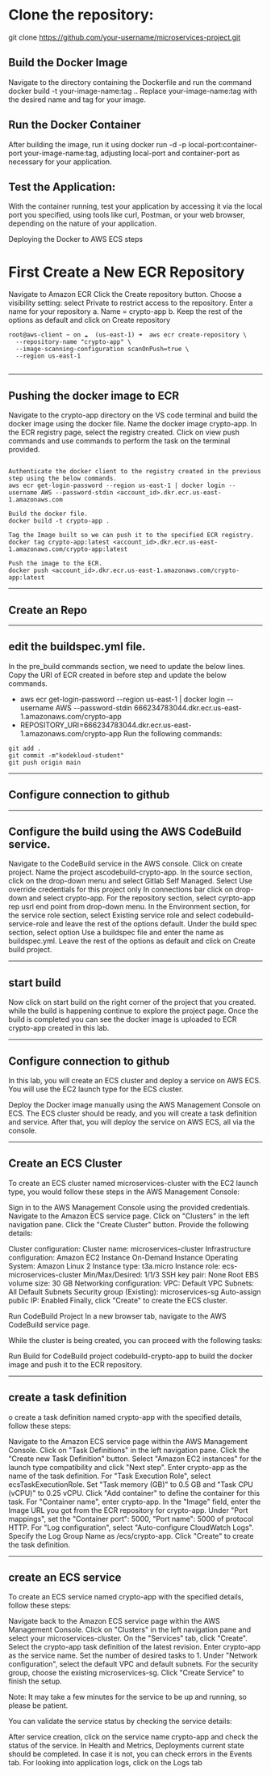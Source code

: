 
# Clone the repository:

git clone https://github.com/your-username/microservices-project.git


## Build the Docker Image

Navigate to the directory containing the Dockerfile and run the command docker build -t your-image-name:tag ..
 Replace your-image-name:tag with the desired name and tag for your image.
 
## Run the Docker Container
 
 After building the image, run it using docker run -d -p local-port:container-port your-image-name:tag, adjusting local-port and container-port as necessary for your application.
 
## Test the Application: 
 
 With the container running, test your application by accessing it via the local port you specified, using tools like curl, Postman, or your web browser, depending on the nature of your application.


Deploying the Docker to AWS ECS steps

# First Create a New ECR Repository

Navigate to Amazon ECR
Click the Create repository button.
Choose a visibility setting: select Private to restrict access to the repository.
Enter a name for your repository
a. Name = crypto-app
b. Keep the rest of the options as default and click on Create repository


```
root@aws-client ~ on ☁️  (us-east-1) ➜  aws ecr create-repository \
  --repository-name "crypto-app" \
  --image-scanning-configuration scanOnPush=true \
  --region us-east-1
  
```
  
 -------------------------------------------------------------------------------------------------------------------------------------------------------------------------------------------------------------------------------
 ## Pushing the docker image to ECR 

 
  Navigate to the crypto-app directory on the VS code terminal and build the docker image using the docker file. Name the docker image crypto-app.
In the ECR registry page, select the registry created. Click on view push commands and use commands to perform the task on the terminal provided.

```

Authenticate the docker client to the registry created in the previous step using the below commands.
aws ecr get-login-password --region us-east-1 | docker login --username AWS --password-stdin <account_id>.dkr.ecr.us-east-1.amazonaws.com

Build the docker file.
docker build -t crypto-app .

Tag the Image built so we can push it to the specified ECR registry.
docker tag crypto-app:latest <account_id>.dkr.ecr.us-east-1.amazonaws.com/crypto-app:latest

Push the image to the ECR.
docker push <account_id>.dkr.ecr.us-east-1.amazonaws.com/crypto-app:latest

```

 -------------------------------------------------------------------------------------------------------------------------------------------------------------------------------------------------------------------------------
 ## Create an Repo
 
  -------------------------------------------------------------------------------------------------------------------------------------------------------------------------------------------------------------------------------
 ##  edit the buildspec.yml file.

In the pre_build commands section, we need to update the below lines. Copy the URI of ECR created in before step and update the below commands.

- aws ecr get-login-password --region us-east-1 | docker login --username AWS --password-stdin 666234783044.dkr.ecr.us-east-1.amazonaws.com/crypto-app
- REPOSITORY_URI=666234783044.dkr.ecr.us-east-1.amazonaws.com/crypto-app
Run the following commands:
```
git add .
git commit -m"kodekloud-student"
git push origin main
```

 -------------------------------------------------------------------------------------------------------------------------------------------------------------------------------------------------------------------------------
 ## Configure connection  to github
 
  -------------------------------------------------------------------------------------------------------------------------------------------------------------------------------------------------------------------------------
 ## Configure the build using the AWS CodeBuild service.
 
 Navigate to the CodeBuild service in the AWS console.
Click on create project.
Name the project ascodebuild-crypto-app.
In the source section, click on the drop-down menu and select Gitlab Self Managed.
Select Use override credentials for this project only
In connections bar click on drop-down and select crypto-app.
For the repository section, select cyrpto-app rep usrl end point from drop-down menu.
In the Environment section, for the service role section, select Existing service role and select codebuild-service-role and leave the rest of the options default.
Under the build spec section, select option Use a buildspec file and enter the name as buildspec.yml.
Leave the rest of the options as default and click on Create build project.

 -------------------------------------------------------------------------------------------------------------------------------------------------------------------------------------------------------------------------------
 ## start build 
 
 Now click on start build on the right corner of the project that you created. while the build is happening continue to explore the project page. 
 Once the build is completed you can see the docker image is uploaded to ECR crypto-app created in this lab.
 
 
 
 
 
  -------------------------------------------------------------------------------------------------------------------------------------------------------------------------------------------------------------------------------
 ## Configure connection  to github
 
 
 
 In this lab, you will create an ECS cluster and deploy a service on AWS ECS. You will use the EC2 launch type for the ECS cluster.

Deploy the Docker image manually using the AWS Management Console on ECS.
The ECS cluster should be ready, and you will create a task definition and service.
After that, you will deploy the service on AWS ECS, all via the console.


  -------------------------------------------------------------------------------------------------------------------------------------------------------------------------------------------------------------------------------
 ## Create an ECS Cluster
To create an ECS cluster named microservices-cluster with the EC2 launch type, you would follow these steps in the AWS Management Console:

Sign in to the AWS Management Console using the provided credentials.
Navigate to the Amazon ECS service page.
Click on "Clusters" in the left navigation pane.
Click the "Create Cluster" button.
Provide the following details:

Cluster configuration:
Cluster name: microservices-cluster
Infrastructure configuration:
Amazon EC2 Instance
On-Demand Instance
Operating System: Amazon Linux 2
Instance type: t3a.micro
Instance role: ecs-microservices-cluster
Min/Max/Desired: 1/1/3
SSH key pair: None
Root EBS volume size: 30 GB
Networking configuration:
VPC: Default VPC
Subnets: All Default Subnets
Security group (Existing): microservices-sg
Auto-assign public IP: Enabled
Finally, click "Create" to create the ECS cluster.

Run CodeBuild Project
In a new browser tab, navigate to the AWS CodeBuild service page.

While the cluster is being created, you can proceed with the following tasks:

Run Build for CodeBuild project codebuild-crypto-app to build the docker image and push it to the ECR repository.

  -------------------------------------------------------------------------------------------------------------------------------------------------------------------------------------------------------------------------------
 ## create a task definition
 
 o create a task definition named crypto-app with the specified details, follow these steps:

Navigate to the Amazon ECS service page within the AWS Management Console.
Click on "Task Definitions" in the left navigation pane.
Click the "Create new Task Definition" button.
Select "Amazon EC2 instances" for the launch type compatibility and click "Next step".
Enter crypto-app as the name of the task definition.
For "Task Execution Role", select ecsTaskExecutionRole.
Set "Task memory (GB)" to 0.5 GB and "Task CPU (vCPU)" to 0.25 vCPU.
Click "Add container" to define the container for this task.
For "Container name", enter crypto-app.
In the "Image" field, enter the Image URL you got from the ECR repository for crypto-app.
Under "Port mappings", set the "Container port": 5000, "Port name": 5000 of protocol HTTP.
For "Log configuration", select "Auto-configure CloudWatch Logs". Specify the Log Group Name as /ecs/crypto-app.
Click "Create" to create the task definition.


  -------------------------------------------------------------------------------------------------------------------------------------------------------------------------------------------------------------------------------
 ##  create an ECS service

To create an ECS service named crypto-app with the specified details, follow these steps:

Navigate back to the Amazon ECS service page within the AWS Management Console.
Click on "Clusters" in the left navigation pane and select your microservices-cluster.
On the "Services" tab, click "Create".
Select the crypto-app task definition of the latest revision.
Enter crypto-app as the service name.
Set the number of desired tasks to 1.
Under "Network configuration", select the default VPC and default subnets. For the security group, choose the existing microservices-sg.
Click "Create Service" to finish the setup.

Note: It may take a few minutes for the service to be up and running, so please be patient.

You can validate the service status by checking the service details:

After service creation, click on the service name crypto-app and check the status of the service.
In Health and Metrics, Deployments current state should be completed. In case it is not, you can check errors in the Events tab.
For looking into application logs, click on the Logs tab